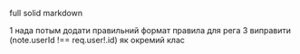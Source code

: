 full solid markdown

1 нада потым додати правильний формат правила для рега
3 виправити  (note.userId !== req.user!.id) як окремий клас
